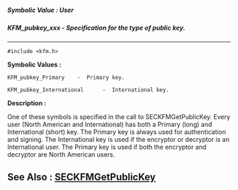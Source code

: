 ##### Symbolic Value : User
##### KFM_pubkey_xxx - Specification for the type of public key.
---
```
#include <kfm.h>
```

**Symbolic Values :**

	KFM_pubkey_Primary	  -  Primary key.

	KFM_pubkey_International	  -  International key.


**Description :**

One of these symbols is specified in the call to SECKFMGetPublicKey.  Every user (North American and International) has both a Primary (long) and International (short) key.  The Primary key is always used for authentication and signing.  The International key is used if the encryptor or decryptor is an International user.  The Primary key is used if both the encryptor and decryptor are North American users.


**See Also :**
[SECKFMGetPublicKey](/domino-c-api-docs/reference/Func/SECKFMGetPublicKey)
---
